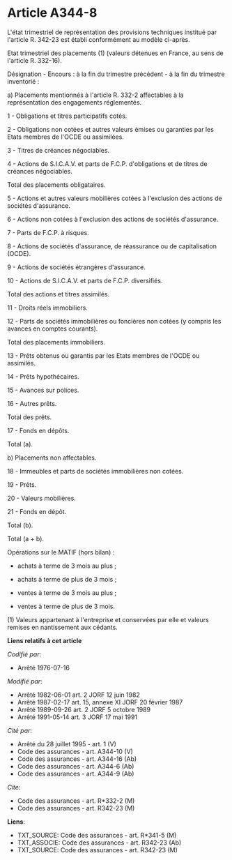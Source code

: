 # Article A344-8

L'état trimestriel de représentation des provisions techniques institué par l'article R. 342-23 est établi conformément au
modèle ci-après.

Etat trimestriel des placements (1) (valeurs détenues en France, au sens de l'article R. 332-16).

Désignation - Encours : à la fin du trimestre précédent - à la fin du trimestre inventorié :

a) Placements mentionnés à l'article R. 332-2 affectables à la représentation des engagements réglementés.

1 - Obligations et titres participatifs cotés.

2 - Obligations non cotées et autres valeurs émises ou garanties par les Etats membres de l'OCDE ou assimilées.

3 - Titres de créances négociables.

4 - Actions de S.I.C.A.V. et parts de F.C.P. d'obligations et de titres de créances négociables.

Total des placements obligataires.

5 - Actions et autres valeurs mobilières cotées à l'exclusion des actions de sociétés d'assurance.

6 - Actions non cotées à l'exclusion des actions de sociétés d'assurance.

7 - Parts de F.C.P. à risques.

8 - Actions de sociétés d'assurance, de réassurance ou de capitalisation (OCDE).

9 - Actions de sociétés étrangères d'assurance.

10 - Actions de S.I.C.A.V. et parts de F.C.P. diversifiés.

Total des actions et titres assimilés.

11 - Droits réels immobiliers.

12 - Parts de sociétés immobilières ou foncières non cotées (y compris les avances en comptes courants).

Total des placements immobiliers.

13 - Prêts obtenus ou garantis par les Etats membres de l'OCDE ou assimilés.

14 - Prêts hypothécaires.

15 - Avances sur polices.

16 - Autres prêts.

Total des prêts.

17 - Fonds en dépôts.

Total (a).

b) Placements non affectables.

18 - Immeubles et parts de sociétés immobilières non cotées.

19 - Prêts.

20 - Valeurs mobilières.

21 - Fonds en dépôt.

Total (b).

Total (a + b).

Opérations sur le MATIF (hors bilan) :

- achats à terme de 3 mois au plus ;

- achats à terme de plus de 3 mois ;

- ventes à terme de 3 mois au plus ;

- ventes à terme de plus de 3 mois.

(1) Valeurs appartenant à l'entreprise et conservées par elle et valeurs remises en nantissement aux cédants.

**Liens relatifs à cet article**

_Codifié par_:

  - Arrêté 1976-07-16

_Modifié par_:

  - Arrêté 1982-06-01 art. 2 JORF 12 juin 1982
  - Arrêté 1987-02-17 art. 15, annexe XI JORF 20 février 1987
  - Arrêté 1989-09-26 art. 2 JORF 5 octobre 1989
  - Arrêté 1991-05-14 art. 3 JORF 17 mai 1991

_Cité par_:

  - Arrêté du 28 juillet 1995 - art. 1 (V)
  - Code des assurances - art. A344-10 (V)
  - Code des assurances - art. A344-16 (Ab)
  - Code des assurances - art. A344-6 (Ab)
  - Code des assurances - art. A344-9 (Ab)

_Cite_:

  - Code des assurances - art. R*332-2 (M)
  - Code des assurances - art. R342-23 (M)

**Liens**:

  - TXT_SOURCE: Code des assurances - art. R*341-5 (M)
  - TXT_ASSOCIE: Code des assurances - art. R342-23 (Ab)
  - TXT_SOURCE: Code des assurances - art. R342-23 (M)
